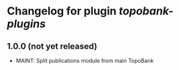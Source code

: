 # Changelog for plugin *topobank-plugins*

## 1.0.0 (not yet released)

- MAINT: Split publications module from main TopoBank
